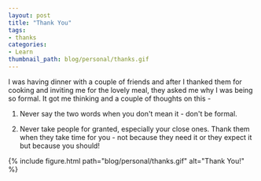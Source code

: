 ```yaml
---
layout: post
title: "Thank You"
tags:
- thanks
categories:
- Learn
thumbnail_path: blog/personal/thanks.gif
---
```


I was having dinner with a couple of friends and after I thanked them for cooking and inviting me for the lovely meal, they asked me why I was being so formal. It got me thinking and a couple of thoughts on this - 

1. Never say the two words when you don't mean it - don't be formal.

2. Never take people for granted, especially your close ones. Thank them when they take time for you - not because they need it or they expect it but because you should!

{% include figure.html path="blog/personal/thanks.gif" alt="Thank You!" %}